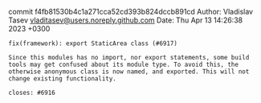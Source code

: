 commit f4fb81530b4c1a271cca52cd393b824dccb891cd
Author: Vladislav Tasev <vladitasev@users.noreply.github.com>
Date:   Thu Apr 13 14:26:38 2023 +0300

    fix(framework): export StaticArea class (#6917)
    
    Since this modules has no import, nor export statements, some build tools may get confused about its module type. To avoid this, the otherwise anonymous class is now named, and exported. This will not change existing functionality.
    
    closes: #6916
